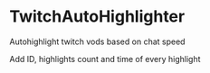 # TwitchAutoHighlighter
Autohighlight twitch vods based on chat speed

Add ID, highlights count and time of every highlight
